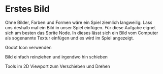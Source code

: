 # Erstes Bild

Ohne Bilder, Farben und Formen wäre ein Spiel ziemlich langweilig. Lass uns deshalb mal ein Bild in unser Spiel einfügen. Für diese Aufgabe eignet sich am besten das Sprite Node. In dieses lässt sich ein Bild vom Computer als sogenannte Textur einfügen und es wird im Spiel angezeigt.

Godot Icon verwenden

Bild einfach reinziehen und irgendwo hin schieben

Tools im 2D Viewport zum Verschieben und Drehen